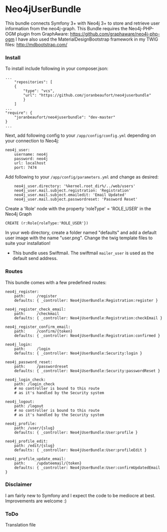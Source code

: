 # Neo4jUserBundle

This bundle connects Symfony 3+ with Neo4j 3+ to store and retrieve user information from the neo4j-graph. 
This Bundle requires the Neo4j-PHP-OGM plugin from GraphAware: https://github.com/graphaware/neo4j-php-ogm
I have also used the MaterialDesignBootstrap framework in my TWIG files: http://mdbootstrap.com/

### Install

To install include following in your composer.json:

```
...
    "repositories": [
    {
        "type": "vcs",
        "url": "https://github.com/joranbeaufort/neo4juserbundle"
        }
    ]
...
"require": {
    "joranbeaufort/neo4juserbundle": "dev-master"
}
...
```

Next, add following config to your `/app/config/config.yml` depending on your connection to Neo4j:

```
neo4j_user:
    username: neo4j
    password: neo4j
    url: localhost
    port: 7474
```

Add following to your `/app/config/parameters.yml` and change as desired:

```
    neo4j_user.directory: '%kernel.root_dir%/../web/users'
    neo4j_user.mail.subject.registration: 'Registration'
    neo4j_user.mail.subject.emailedit: 'Email Updated'
    neo4j_user.mail.subject.passwordreset: 'Password Reset'
``` 

Create a 'Role' node with the property 'roleType' = 'ROLE_USER' in the Neo4j Graph

``` 
CREATE (r:Role{roleType:'ROLE_USER'}) 
```

In your web directory, create a folder named "defaults" and add a default user image with the name "user.png".
Change the twig template files to suite your installation!

* This bundle uses Swiftmail. The swiftmail `mailer_user` is used as the default send address.

### Routes
This bundle comes with a few predefined routes:
```
neo4j_register:
    path:     /register
    defaults: { _controller: Neo4jUserBundle:Registration:register }

neo4j_register_check_email:
    path:     /checkmail
    defaults: { _controller: Neo4jUserBundle:Registration:checkEmail }

neo4j_register_confirm_email:
    path:     /confirm/{token}
    defaults: { _controller: Neo4jUserBundle:Registration:confirmed }
    
neo4j_login:
    path:     /login
    defaults: { _controller: Neo4jUserBundle:Security:login }
    
neo4j_password_reset:
    path:     /passwordreset
    defaults: { _controller: Neo4jUserBundle:Security:passwordReset }

neo4j_login_check:
    path: /login_check
    # no controller is bound to this route
    # as it's handled by the Security system
    
neo4j_logout:    
    path: /logout
    # no controller is bound to this route
    # as it's handled by the Security system
    
neo4j_profile:
    path: /user/{slug}
    defaults: { _controller: Neo4jUserBundle:User:profile }
    
neo4j_profile_edit:
    path: /edit/{slug}
    defaults: { _controller: Neo4jUserBundle:User:profileEdit }

neo4j_profile_update_email:
    path:     /updateemail/{token}
    defaults: { _controller: Neo4jUserBundle:User:confirmUpdatedEmail }
```


### Disclaimer
I am fairly new to Symfony and I expect the code to be mediocre at best. Improvements are welcome :)

### ToDo
Translation file

